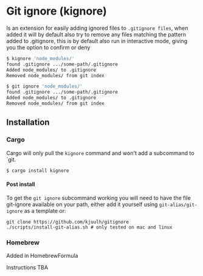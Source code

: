 # Git ignore (kignore)

Is an extension for easily adding ignored files to `.gitignore files`, when
added it will by default also try to remove any files matching the pattern added
to .gitignore, this is by default also run in interactive mode, giving you the
option to confirm or deny

```bash
$ kignore 'node_modules/'
found .gitignore .../some-path/.gitignore
Added node_modules/ to .gitignore
Removed node_modules/ from git index
```

```bash
$ git ignore 'node_modules/'
found .gitignore .../some-path/.gitignore
Added node_modules/ to .gitignore
Removed node_modules/ from git index
```

## Installation

### Cargo

Cargo will only pull the `kignore` command and won't add a subcommand to `git.

```bash
$ cargo install kignore
```

#### Post install

To get the `git ignore` subcommand working you will need to have the file
git-ignore available on your path, either add it yourself using
`git-alias/git-ignore` as a template or:

```
git clone https://github.com/kjuulh/gitignore
./scripts/install-git-alias.sh # only tested on mac and linux
```

### Homebrew

Added in HomebrewFormula

Instructions TBA
